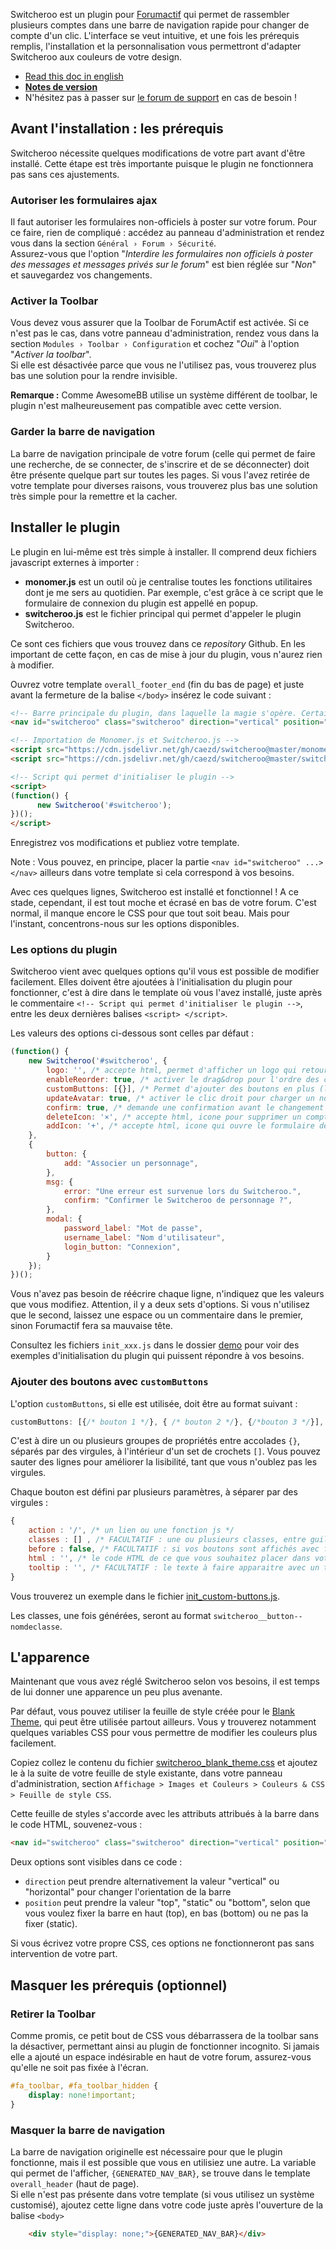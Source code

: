 Switcheroo est un plugin pour [Forumactif](https://www.forumactif.com/) qui permet de rassembler plusieurs comptes dans une barre de navigation rapide pour changer de compte d'un clic. L'interface se veut intuitive, et une fois les prérequis remplis, l'installation et la personnalisation vous permettront d'adapter Switcheroo aux couleurs de votre design.

- [Read this doc in english](README.en.md) 
- [**Notes de version**](CHANGELOG.md)
- N'hésitez pas à passer sur [le forum de support](https://blankthemerpg.forumactif.com/t38-switcheroo-support) en cas de besoin !

## Avant l'installation : les prérequis

Switcheroo nécessite quelques modifications de votre part avant d'être installé. Cette étape est très importante puisque le plugin ne fonctionnera pas sans ces ajustements.

### Autoriser les formulaires ajax
Il faut autoriser les formulaires non-officiels à poster sur votre forum. Pour ce faire, rien de compliqué : accédez au panneau d'administration et rendez vous dans la section `Général › Forum › Sécurité`.  
Assurez-vous que l'option "*Interdire les formulaires non officiels à poster des messages et messages privés sur le forum*" est bien réglée sur "_Non_" et sauvegardez vos changements.

### Activer la Toolbar
Vous devez vous assurer que la Toolbar de ForumActif est activée. Si ce n'est pas le cas, dans votre panneau d'administration, rendez vous dans la section `Modules › Toolbar › Configuration` et cochez "*Oui*" à l'option "*Activer la toolbar*".   
Si elle est désactivée parce que vous ne l'utilisez pas, vous trouverez plus bas une solution pour la rendre invisible.

**Remarque :** Comme AwesomeBB utilise un système différent de toolbar, le plugin n'est malheureusement pas compatible avec cette version.

### Garder la barre de navigation
La barre de navigation principale de votre forum (celle qui permet de faire une recherche, de se connecter, de s'inscrire et de se déconnecter) doit être présente quelque part sur toutes les pages. Si vous l'avez retirée de votre template pour diverses raisons, vous trouverez plus bas une solution très simple pour la remettre et la cacher.

## Installer le plugin
Le plugin en lui-même est très simple à installer. Il comprend deux fichiers javascript externes à importer :
- **monomer.js** est un outil où je centralise toutes les fonctions utilitaires dont je me sers au quotidien. Par exemple, c'est grâce à ce script que le formulaire de connexion du plugin est appellé en popup.
- **switcheroo.js** est le fichier principal qui permet d'appeler le plugin Switcheroo.
  
Ce sont ces fichiers que vous trouvez dans ce *repository* Github. En les important de cette façon, en cas de mise à jour du plugin, vous n'aurez rien à modifier.

Ouvrez votre template `overall_footer_end` (fin du bas de page) et juste avant la fermeture de la balise `</body>` insérez le code suivant :

```html
<!-- Barre principale du plugin, dans laquelle la magie s'opère. Certaines valeurs peuvent être modifiées. -->
<nav id="switcheroo" class="switcheroo" direction="vertical" position="top"></nav>

<!-- Importation de Monomer.js et Switcheroo.js -->
<script src="https://cdn.jsdelivr.net/gh/caezd/switcheroo@master/monomer.js"></script>
<script src="https://cdn.jsdelivr.net/gh/caezd/switcheroo@master/switcheroo.js"></script>

<!-- Script qui permet d'initialiser le plugin -->
<script>
(function() {
      new Switcheroo('#switcheroo');
})();
</script>
```
Enregistrez vos modifications et publiez votre template. 

Note : Vous pouvez, en principe, placer la partie `<nav id="switcheroo" ...> </nav>` ailleurs dans votre template si cela correspond à vos besoins.

Avec ces quelques lignes, Switcheroo est installé et fonctionnel ! A ce stade, cependant, il est tout moche et écrasé en bas de votre forum. C'est normal, il manque encore le CSS pour que tout soit beau. Mais pour l'instant, concentrons-nous sur les options disponibles.

### Les options du plugin

Switcheroo vient avec quelques options qu'il vous est possible de modifier facilement. Elles doivent être ajoutées à l'initialisation du plugin pour fonctionner, c'est à dire dans le template où vous l'avez installé, juste après le commentaire `<!-- Script qui permet d'initialiser le plugin -->`, entre les deux dernières balises `<script> </script>`.

Les valeurs des options ci-dessous sont celles par défaut :
```js
(function() {
    new Switcheroo('#switcheroo', {
        logo: '', /* accepte html, permet d'afficher un logo qui retourne à l'accueil du forum */
        enableReorder: true, /* activer le drag&drop pour l'ordre des comptes (true/false) */
        customButtons: [{}], /* Permet d'ajouter des boutons en plus (liens utiles) */
        updateAvatar: true, /* activer le clic droit pour charger un nouvel avatar (true/false) */
        confirm: true, /* demande une confirmation avant le changement de compte */
        deleteIcon: '×', /* accepte html, icone pour supprimer un compte lié */
        addIcon: '+', /* accepte html, icone qui ouvre le formulaire de connexion et d'association */
    },
    {
        button: {
            add: "Associer un personnage",
        },
        msg: {
            error: "Une erreur est survenue lors du Switcheroo.",
            confirm: "Confirmer le Switcheroo de personnage ?",
        },
        modal: {
            password_label: "Mot de passe",
            username_label: "Nom d'utilisateur",
            login_button: "Connexion",
        }
    });
})();
```

Vous n'avez pas besoin de réécrire chaque ligne, n'indiquez que les valeurs que vous modifiez. Attention, il y a deux sets d'options. Si vous n'utilisez que le second, laissez une espace ou un commentaire dans le premier, sinon Forumactif fera sa mauvaise tête.

Consultez les fichiers `init_xxx.js` dans le dossier [demo](demo) pour voir des exemples d'initialisation du plugin qui puissent répondre à vos besoins.

### Ajouter des boutons avec `customButtons` 
L'option `customButtons`, si elle est utilisée, doit être au format suivant :
```js
customButtons: [{/* bouton 1 */}, { /* bouton 2 */}, {/*bouton 3 */}],
```
C'est à dire un ou plusieurs groupes de propriétés entre accolades `{}`, séparés par des virgules, à l'intérieur d'un set de crochets `[]`. Vous pouvez sauter des lignes pour améliorer la lisibilité, tant que vous n'oublez pas les virgules.

Chaque bouton est défini par plusieurs paramètres, à séparer par des virgules :
```js
{
    action : '/', /* un lien ou une fonction js */
    classes : [] , /* FACULTATIF : une ou plusieurs classes, entre guillemets et séparées par des virgules */
    before : false, /* FACULTATIF : si vos boutons sont affichés avec flex, permet de placer le bouton avant les avatars de switcheroo */
    html : '', /* le code HTML de ce que vous souhaitez placer dans votre bouton (une image ? Un symbole ?) */
    tooltip : '', /* FACULTATIF : le texte à faire apparaitre avec un tooltip */
}
```
Vous trouverez un exemple dans le fichier [init_custom-buttons.js](demo/init_custom-buttons.js).

Les classes, une fois générées, seront au format `switcheroo__button--nomdeclasse`.

## L'apparence
Maintenant que vous avez réglé Switcheroo selon vos besoins, il est temps de lui donner une apparence un peu plus avenante.

Par défaut, vous pouvez utiliser la feuille de style créée pour le [Blank Theme](https://blank-theme.com/), qui peut être utilisée partout ailleurs. Vous y trouverez notamment quelques variables CSS pour vous permettre de modifier les couleurs plus facilement. 

Copiez collez le contenu du fichier [switcheroo_blank_theme.css](css/switcheroo_blank_theme.css) et ajoutez le à la suite de votre feuille de style existante, dans votre panneau d'administration, section `Affichage > Images et Couleurs > Couleurs & CSS > Feuille de style CSS`. 

Cette feuille de styles s'accorde avec les attributs attribués à la barre dans le code HTML, souvenez-vous :
```html
<nav id="switcheroo" class="switcheroo" direction="vertical" position="top"></nav>
```
Deux options sont visibles dans ce code :
- `direction` peut prendre alternativement la valeur "vertical" ou "horizontal" pour changer l'orientation de la barre
- `position` peut prendre la valeur "top", "static" ou "bottom", selon que vous voulez fixer la barre en haut (top), en bas (bottom) ou ne pas la fixer (static).
  
Si vous écrivez votre propre CSS, ces options ne fonctionneront pas sans intervention de votre part.

## Masquer les prérequis (optionnel)

### Retirer la Toolbar
Comme promis, ce petit bout de CSS vous débarrassera de la toolbar sans la désactiver, permettant ainsi au plugin de fonctionner incognito. Si jamais elle a ajouté un espace indésirable en haut de votre forum, assurez-vous qu'elle ne soit pas fixée à l'écran.
```css
#fa_toolbar, #fa_toolbar_hidden {
    display: none!important;
}
```

### Masquer la barre de navigation
La barre de navigation originelle est nécessaire pour que le plugin fonctionne, mais il est possible que vous en utilisiez une autre. La variable qui permet de l'afficher, `{GENERATED_NAV_BAR}`, se trouve dans le template `overall_header` (haut de page).  
Si elle n'est pas présente dans votre template (si vous utilisez un système customisé), ajoutez cette ligne dans votre code juste après l'ouverture de la balise `<body>`
```html
    <div style="display: none;">{GENERATED_NAV_BAR}</div>
```
